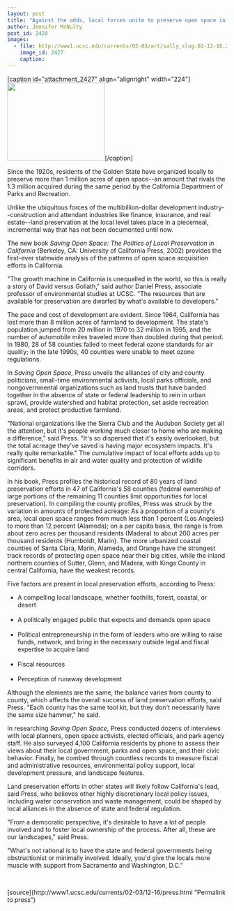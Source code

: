 ```yaml
---
layout: post
title: "Against the odds, local forces unite to preserve open space in California"
author: Jennifer McNulty
post_id: 2428
images:
  - file: http://www1.ucsc.edu/currents/02-03/art/sally_slug.02-12-16.224.jpg
    image_id: 2427
    caption: 
---
```


[caption id="attachment_2427" align="alignright" width="224"]<a href="http://localhost/mysite/wp-content/uploads/2002/12/sally_slug.02-12-16.224.jpg"><img class="size-full wp-image-2427" src="http://localhost/mysite/wp-content/uploads/2002/12/sally_slug.02-12-16.224.jpg" alt="" width="224" height="178" /></a>[/caption]
<p>
  Since the 1920s, residents of the Golden State have organized locally to preserve more than 1 million acres of open space--an amount that rivals the 1.3 million acquired during the same period by the California Department of Parks and Recreation.
</p>
<p>
  Unlike the ubiquitous forces of the multibillion-dollar development industry--construction and attendant industries like finance, insurance, and real estate--land preservation at the local level takes place in a piecemeal, incremental way that has not been documented until now.
</p>
<p>
  The new book <i>Saving Open Space: The Politics of Local Preservation in California</i> (Berkeley, CA: University of California Press, 2002) provides the first-ever statewide analysis of the patterns of open space acquisition efforts in California.
</p>
<p>
  "The growth machine in California is unequalled in the world, so this is really a story of David versus Goliath," said author Daniel Press, associate professor of environmental studies at UCSC. "The resources that are available for preservation are dwarfed by what's available to developers."
</p>
<p>
  The pace and cost of development are evident. Since 1964, California has lost more than 8 million acres of farmland to development. The state's population jumped from 20 million in 1970 to 32 million in 1995, and the number of automobile miles traveled more than doubled during that period. In 1980, 28 of 58 counties failed to meet federal ozone standards for air quality; in the late 1990s, 40 counties were unable to meet ozone regulations.<br>
</p>
<p>
  In <i>Saving Open Space,</i> Press unveils the alliances of city and county politicians, small-time environmental activists, local parks officials, and nongovernmental organizations such as land trusts that have banded together in the absence of state or federal leadership to rein in urban sprawl, provide watershed and habitat protection, set aside recreation areas, and protect productive farmland.<br>
</p>
<p>
  "National organizations like the Sierra Club and the Audubon Society get all the attention, but it's people working much closer to home who are making a difference," said Press. "It's so dispersed that it's easily overlooked, but the total acreage they've saved is having major ecosystem impacts. It's really quite remarkable." The cumulative impact of local efforts adds up to significant benefits in air and water quality and protection of wildlife corridors.<br>
</p>
<p>
  In his book, Press profiles the historical record of 80 years of land preservation efforts in 47 of California's 58 counties (federal ownership of large portions of the remaining 11 counties limit opportunities for local preservation). In compiling the county profiles, Press was struck by the variation in amounts of protected acreage: As a proportion of a county's area, local open space ranges from much less than 1 percent (Los Angeles) to more than 12 percent (Alameda); on a per capita basis, the range is from about zero acres per thousand residents (Madera) to about 200 acres per thousand residents (Humboldt, Marin). The more urbanized coastal counties of Santa Clara, Marin, Alameda, and Orange have the strongest track records of protecting open space near their big cities, while the inland northern counties of Sutter, Glenn, and Madera, with Kings County in central California, have the weakest records.<br>
</p>
<p>
  Five factors are present in local preservation efforts, according to Press:
</p>
<ul>
  <li>A compelling local landscape, whether foothills, forest, coastal, or desert<br>
    <br>
  </li>
  <li>A politically engaged public that expects and demands open space<br>
    <br>
  </li>
  <li>Political entrepreneurship in the form of leaders who are willing to raise funds, network, and bring in the necessary outside legal and fiscal expertise to acquire land<br>
    <br>
  </li>
  <li>Fiscal resources<br>
    <br>
  </li>
  <li>Perception of runaway development
  </li>
</ul>
<p>
  Although the elements are the same, the balance varies from county to county, which affects the overall success of land preservation efforts, said Press. "Each county has the same tool kit, but they don't necessarily have the same size hammer," he said.<br>
</p>
<p>
  In researching <i>Saving Open Space,</i> Press conducted dozens of interviews with local planners, open space activists, elected officials, and park agency staff. He also surveyed 4,100 California residents by phone to assess their views about their local government, parks and open space, and their civic behavior. Finally, he combed through countless records to measure fiscal and administrative resources, environmental policy support, local development pressure, and landscape features.<br>
</p>
<p>
  Land preservation efforts in other states will likely follow California's lead, said Press, who believes other highly discretionary local policy issues, including water conservation and waste management, could be shaped by local alliances in the absence of state and federal regulation.<br>
</p>
<p>
  "From a democratic perspective, it's desirable to have a lot of people involved and to foster local ownership of the process. After all, these are our landscapes," said Press.
</p>
<p>
  "What's not rational is to have the state and federal governments being obstructionist or minimally involved. Ideally, you'd give the locals more muscle with support from Sacramento and Washington, D.C."<br>
</p>
<p>
  <br>

</p>
<p>

</p>
[source](http://www1.ucsc.edu/currents/02-03/12-16/press.html "Permalink to press")
